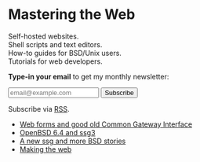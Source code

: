 # Mastering the Web

Self-hosted websites.<br>
Shell scripts and text editors.<br>
How-to guides for BSD/Unix users.<br>
Tutorials for web developers.

**Type-in your email** to get my monthly newsletter:

<form class="form" method="post" action="https://tinyletter.com/romanzolotarev">
<input class="form__field" name="email" type="email" placeholder="email@example.com">
<button class="form__button" type="submit">Subscribe</button>
</form>

Subscribe via [RSS](https://www.romanzolotarev.com/n/rss.xml).

- [Web forms and good old Common Gateway Interface](2018-11-24.html "2018-11-24")
- [OpenBSD 6.4 and ssg3](2018-10-30.html "2018-10-30")
- [A new ssg and more BSD stories](2018-09-23.html "2018-09-23")
- [Making the web](2018-08-26.html "2018-08-26")
